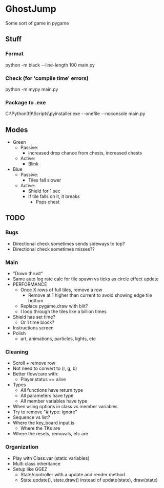 # GhostJump
Some sort of game in pygame


## Stuff

### Format

python -m black --line-length 100 main.py

### Check (for 'compile time' errors)

python -m mypy main.py

### Package to .exe

C:\Python39\Scripts\pyinstaller.exe --onefile --noconsole main.py


## Modes

- Green
    - Passive:
        - increased drop chance from chests, increased chests
    - Active:
        - Blink
- Blue
    - Passive:
        - Tiles fall slower
    - Active:
        - Shield for 1 sec
        - If tile falls on it, it breaks
            - Pops chest


## TODO

### Bugs

- Directional check sometimes sends sideways to top?
- Directional check sometimes misses??

### Main

- "Down thrust"
- Same auto log rate calc for tile spawn vs ticks as circle effect update
- PERFORMANCE
    - Once X rows of full tiles, remove a row
        - Remove at 1 higher than current to avoid showing edge tile bottom
    - Replace pygame.draw with blit?
    - I loop through the tiles like a billion times
- Shield has set time?
    - Or 1 time block?
- Instructions screen
- Polish
    - art, animations, particles, lights, etc

### Cleaning

- Scroll + remove row
- Not need to convert to (r, g, b)
- Better flow/care with:
    - Player.status == alive
- Types
    - All functions have return type
    - All parameters have type
    - All member variables have type
- When using options in class vs member variables
- Try to remove "# type: ignore"
- Sequence vs list?
- Where the key_board input is
    - Where the TKs are
- Where the resets, removals, etc are


### Organization

- Play with Class.var (static variables)
- Multi class inheritance
- Setup like GGEZ
    - State/controller with a update and render method
    - State.update(), state.draw() instead of update(state), draw(state)